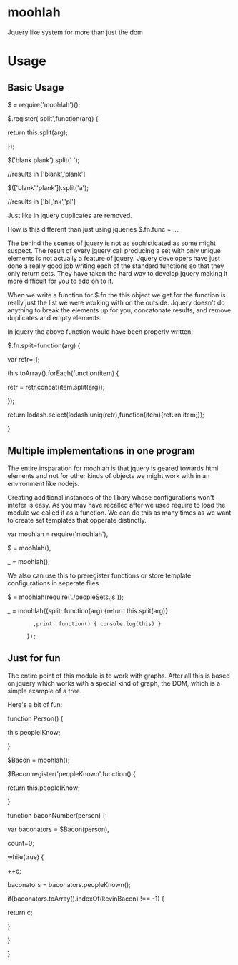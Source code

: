 moohlah
=======

Jquery like system for more than just the dom

Usage
=====

Basic Usage
-----------

$ = require('moohlah')();

$.register('split',function(arg) {

 return this.split(arg);
 
});

$('blank plank').split(' ');

//results in ['blank','plank']

$(['blank','plank']).split('a');

//results in ['bl','nk','pl']


Just like in jquery duplicates are removed.

How is this different than just using jqueries $.fn.func = ...

The behind the scenes of jquery is not as sophisticated as some might suspect.
The result of every jquery call producing a set with only unique elements is not actually a feature of jquery.  Jquery developers have just done a really good job writing each of the standard functions so that they only return sets.  They have taken the hard way to develop jquery making it more difficult for you to add on to it.

When we write a function for $.fn the this object we get for the function is really just the list we were working with on the outside.  Jquery doesn't do anything to break the elements up for you, concatonate results, and remove duplicates and empty elements.

In jquery the above function would have been properly written:

$.fn.split=function(arg) {

 var retr=[];
 
 this.toArray().forEach(function(item) {
 
  retr = retr.concat(item.split(arg));
  
 });
 
 return lodash.select(lodash.uniq(retr),function(item){return item;});
 
}


Multiple implementations in one program
---------------------------------------

The entire insparation for moohlah is that jquery is geared towards html elements and not for other kinds of objects we might work with in an environment like nodejs.

Creating additional instances of the libary whose configurations won't intefer is easy.  As you may have recalled after we used require to load the module we called it as a function. We can do this as many times as we want to create set templates that opperate distinctly.

var moohlah = require('moohlah'),

 $ = moohlah(),
 
 _ = moohlah();

We also can use this to preregister functions or store template configurations in seperate files.

$ = moohlah(require('./peopleSets.js'));

_ = moohlah({split: function(arg) {return this.split(arg)}

            ,print: function() { console.log(this) }
            
          });
          

Just for fun
------------

The entire point of this module is to work with graphs.  After all this is based on jquery which works with a special kind of graph, the DOM, which is a simple example of a tree.

Here's a bit of fun:
          
function Person() {

 this.peopleIKnow;
 
}


$Bacon = moohlah();


$Bacon.register('peopleKnown',function() {

 return this.peopleIKnow;
 
}


function baconNumber(person) {

 var baconators = $Bacon(person),
 
  count=0;
  
 while(true) {
 
  ++c;
  
  baconators = baconators.peopleKnown();
  
  if(baconators.toArray().indexOf(kevinBacon) !== -1) {
  
   return c;
   
  }
  
 }
 
}






















